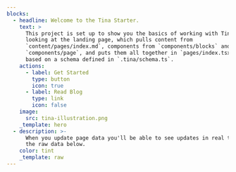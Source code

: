 ```yaml
---
blocks:
  - headline: Welcome to the Tina Starter.
    text: >
      This project is set up to show you the basics of working with Tina. You're
      looking at the landing page, which pulls content from
      `content/pages/index.md`, components from `components/blocks` and
      `components/page`, and puts them all together in `pages/index.tsx`, all
      based on a schema defined in `.tina/schema.ts`.
    actions:
      - label: Get Started
        type: button
        icon: true
      - label: Read Blog
        type: link
        icon: false
    image:
      src: tina-illustration.png
    _template: hero
  - description: >-
      When you update page data you'll be able to see updates in real time in
      the raw data below.
    color: tint
    _template: raw
---
```


